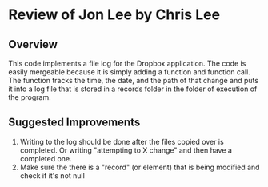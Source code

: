 # Review of Jon Lee by Chris Lee 

## Overview

This code implements a file log for the Dropbox application. The code is easily mergeable because it is simply adding a function and function call. The function tracks the time, the date, and the path of that change and puts it into a log file that is stored in a records folder in the folder of execution of the program. 


## Suggested Improvements

1. Writing to the log should be done after the files copied over is completed. Or writing "attempting to X change" and then have a completed one.
2. Make sure the there is a "record" (or element) that is being modified and check if it's not null
